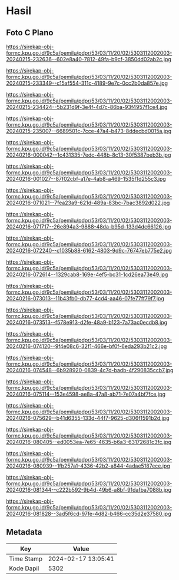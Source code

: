 # Hasil

## Foto C Plano

https://sirekap-obj-formc.kpu.go.id/9c5a/pemilu/pdpr/53/03/11/20/02/5303112002003-20240215-232636--602e8a40-7812-49fa-b9cf-3850dd02ab2c.jpg

https://sirekap-obj-formc.kpu.go.id/9c5a/pemilu/pdpr/53/03/11/20/02/5303112002003-20240215-233349--c15af554-311c-4189-9e7c-0cc2b0da857e.jpg

https://sirekap-obj-formc.kpu.go.id/9c5a/pemilu/pdpr/53/03/11/20/02/5303112002003-20240215-234424--5b231d9f-3e4f-4d7c-86ba-93f4957f1ce4.jpg

https://sirekap-obj-formc.kpu.go.id/9c5a/pemilu/pdpr/53/03/11/20/02/5303112002003-20240215-235007--6689501c-7cce-47a4-b473-8ddecbd0015a.jpg

https://sirekap-obj-formc.kpu.go.id/9c5a/pemilu/pdpr/53/03/11/20/02/5303112002003-20240216-000042--1c431335-7edc-448b-8c13-30f5387beb3b.jpg

https://sirekap-obj-formc.kpu.go.id/9c5a/pemilu/pdpr/53/03/11/20/02/5303112002003-20240216-001027--87f02cbf-a17e-4ab8-a469-1535f1d255c3.jpg

https://sirekap-obj-formc.kpu.go.id/9c5a/pemilu/pdpr/53/03/11/20/02/5303112002003-20240216-071021--7fea23a9-621d-489a-83bc-7bac3892d022.jpg

https://sirekap-obj-formc.kpu.go.id/9c5a/pemilu/pdpr/53/03/11/20/02/5303112002003-20240216-071717--26e894a3-9888-48da-b95d-133d4dc66126.jpg

https://sirekap-obj-formc.kpu.go.id/9c5a/pemilu/pdpr/53/03/11/20/02/5303112002003-20240216-072240--c1035b88-6162-4803-9d9c-76747eb775e2.jpg

https://sirekap-obj-formc.kpu.go.id/9c5a/pemilu/pdpr/53/03/11/20/02/5303112002003-20240216-072614--1329cab8-169e-4ef5-bc31-1cd26ea73e49.jpg

https://sirekap-obj-formc.kpu.go.id/9c5a/pemilu/pdpr/53/03/11/20/02/5303112002003-20240216-073013--11b43fb0-db77-4cd4-aa46-07fe77ff79f7.jpg

https://sirekap-obj-formc.kpu.go.id/9c5a/pemilu/pdpr/53/03/11/20/02/5303112002003-20240216-073513--f578e913-d2fe-48a9-b123-7a73ac0ecdb8.jpg

https://sirekap-obj-formc.kpu.go.id/9c5a/pemilu/pdpr/53/03/11/20/02/5303112002003-20240216-074120--9f4e08c6-32f1-466e-bf0f-6eda293b21c2.jpg

https://sirekap-obj-formc.kpu.go.id/9c5a/pemilu/pdpr/53/03/11/20/02/5303112002003-20240216-074548--6b928920-0839-4c7d-badb-4f290835ccb7.jpg

https://sirekap-obj-formc.kpu.go.id/9c5a/pemilu/pdpr/53/03/11/20/02/5303112002003-20240216-075114--153e4598-ae8a-47a8-ab71-7e07a4bf7fce.jpg

https://sirekap-obj-formc.kpu.go.id/9c5a/pemilu/pdpr/53/03/11/20/02/5303112002003-20240216-075629--b41d6355-133d-44f7-9625-d306f1591b2d.jpg

https://sirekap-obj-formc.kpu.go.id/9c5a/pemilu/pdpr/53/03/11/20/02/5303112002003-20240216-080405--ed0053ea-7e65-4635-b6a3-63172681c3fc.jpg

https://sirekap-obj-formc.kpu.go.id/9c5a/pemilu/pdpr/53/03/11/20/02/5303112002003-20240216-080939--1fb257a1-4336-42b2-a844-4adae5187ece.jpg

https://sirekap-obj-formc.kpu.go.id/9c5a/pemilu/pdpr/53/03/11/20/02/5303112002003-20240216-081344--c222b592-9b4d-49b6-a8bf-91dafba7088b.jpg

https://sirekap-obj-formc.kpu.go.id/9c5a/pemilu/pdpr/53/03/11/20/02/5303112002003-20240216-081828--3ad5f6cd-97fe-4d82-b466-cc35d2e37580.jpg


## Metadata

| Key        | Value               |
| ---------- | ------------------- |
| Time Stamp | 2024-02-17 13:05:41 |
| Kode Dapil | 5302                |



